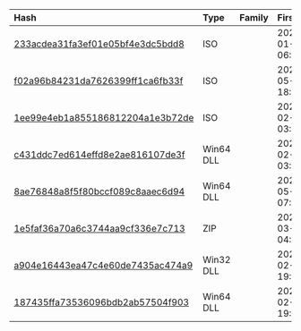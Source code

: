 |Hash|Type|Family|First_Seen|Name|
|:--|:--|:--|:--|:--|
|[233acdea31fa3ef01e05bf4e3dc5bdd8](https://www.virustotal.com/gui/file/233acdea31fa3ef01e05bf4e3dc5bdd8)|ISO||2023-01-13 06:04:10|6615 -  WC  REAS OF   TSG  ALANO ET AL.iso|
|[f02a96b84231da7626399ff1ca6fb33f](https://www.virustotal.com/gui/file/f02a96b84231da7626399ff1ca6fb33f)|ISO||2022-05-24 18:37:03|Application-Form-YSEALI-Academic-Fellowship.iso|
|[1ee99e4eb1a855186812204a1e3b72de](https://www.virustotal.com/gui/file/1ee99e4eb1a855186812204a1e3b72de)|ISO||2023-02-02 03:23:14| |
|[c431ddc7ed614effd8e2ae816107de3f](https://www.virustotal.com/gui/file/c431ddc7ed614effd8e2ae816107de3f)|Win64 DLL||2023-02-01 03:41:10|MSVCR100.dll|
|[8ae76848a8f5f80bccf089c8aaec6d94](https://www.virustotal.com/gui/file/8ae76848a8f5f80bccf089c8aaec6d94)|Win64 DLL||2023-05-12 07:57:35|wwlib.dll|
|[1e5faf36a70a6c3744aa9cf336e7c713](https://www.virustotal.com/gui/file/1e5faf36a70a6c3744aa9cf336e7c713)|ZIP||2023-03-03 04:23:52|ccc.gif|
|[a904e16443ea47c4e60de7435ac474a9](https://www.virustotal.com/gui/file/a904e16443ea47c4e60de7435ac474a9)|Win32 DLL||2023-02-07 19:14:22|C:\Users\user\AppData\Local\Temp\xdymp5zs.uac\ccc\ANALYS32.xll|
|[187435ffa73536096bdb2ab57504f903](https://www.virustotal.com/gui/file/187435ffa73536096bdb2ab57504f903)|Win64 DLL||2023-02-07 19:14:10|C:\Users\user\AppData\Local\Temp\xdymp5zs.uac\ccc\AccHelper.xll|

